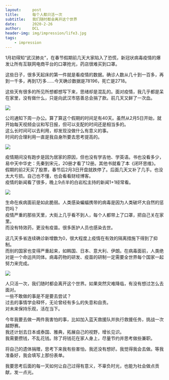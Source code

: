 ```yaml
---
layout:     post
title:      每个人都只活一次
subtitle:   我们随时都会离开这个世界
date:       2020-2-26
author:     DCL
header-img: img/impression/life3.jpg
tags:
    - impression
---
```

1月初得知“武汉肺炎”，在春节假期前几天大家陷入了恐慌，新冠状病毒疫情的爆发让所有互联网电商平台的口罩抢光，药店很难买到口罩。  

这些日子，很多天起床的第一件就是看疫情的数据。确诊人数从几十到一百多，再到一千多，再到1万多……今天确诊数据是78196，死亡是2718。  

这些天有很多的所见所想都想写下来，思绪却是混乱的。面对疫情，我几乎都是呆在家里，没有做什么，只是向武汉市慈善总会捐了款。前几天又鲜了一次血。  

![](http://daichunlei.com/img/impression/life2.jpg)

公司通知下周一办公。算了算这个假期的时间足有40天。虽然从2月5日开始，就开始每天视频会议和写日报，但可以支配的时间还是相当多的。   
这么长时间可以去利用，却发现没做什么有意义的事。  
时间的合理利用一直是我自身所要去思考提高的。

![](http://daichunlei.com/img/impression/life4.jpg)

疫情期间没有跑步是因为居家的原因，但也没有学吉他、学英语。书也没看多少，易中天中华史：先秦到宋元，20册才看了12册。其他书就看了本《闭环思维》。
假期的前2天买了股票，春节后2月3日开盘就跌停了。后面几天又补了几手。也没太大亏损。自己也不懂，也会看看财经博客。  
疫情的新闻看了很多，晚上9点半的白岩松主持的新闻1+1经常看。  

![](http://daichunlei.com/img/impression/life3.jpg)

生命在疾病面前是如此脆弱。人类感染蝙蝠携带的病毒是因为人类破坏大自然的惩罚吗？    
疫情严重的那些天里，大街上几乎看不到人，每个人都带上了口罩，把自己关在家里。  
而没有特效药，更没有疫苗。很多医护人员也感染去世。  

这几天多省连续确诊新增数为0，很大程度上疫情在有效的隔离措施下得到了抑制。  
而别的国家也变得严重起来，如韩国、日本、意大利、伊朗。在病毒面前，人类绝对是一个命运共同体。病毒药物的研发、疫苗的研制一定需要全世界每个国家一起努力来完成。  

![](http://daichunlei.com/img/impression/life1.jpg)

人只活一次，我们随时都会离开这个世界。如果突然灾难降临，有没有想过怎么去面对。  
一些不敢做的事是不是要去尝试？  
过去的事情学会释怀，无论曾经有多么的失意和自责。  
对未来保持乐观，活在当下。

今年我要去做一两件我害怕的事，比如加入蓝天救援队并执行救援任务，挑战一次越野赛。  
我还计划去日本或泰国、雅典，拓展自己的视野，增长见识。  
我需要攒钱，不乱花钱。除了将钱花在家人身上，尽量节约并思考做些兼职。

将自己的遗体捐赠，思考下来我有些害怕，我还没有想好。我觉得我会去做。等我准备好，我会填写上那份表单。  

我要思考后面的每一天如何让自己过得有意义，不辜负时光，也能为社会做点贡献，发一点光。




